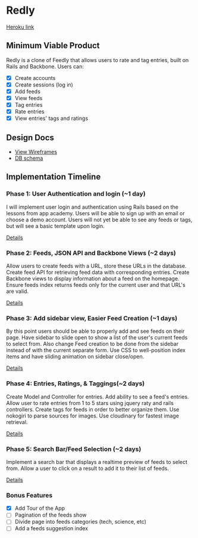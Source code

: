 # Redly

[Heroku link][heroku]

[heroku]:https://redly.herokuapp.com

## Minimum Viable Product
Redly is a clone of Feedly that allows users to rate and tag entries, built on Rails and Backbone. Users can:

- [x] Create accounts
- [x] Create sessions (log in)
- [x] Add feeds
- [x] View feeds
- [x] Tag entries
- [x] Rate entries
- [x] View entries' tags and ratings

## Design Docs
* [View Wireframes][views]
* [DB schema][schema]

[views]: ./docs/views.md
[schema]: ./docs/schema.md

## Implementation Timeline

### Phase 1: User Authentication and login (~1 day)
I will implement user login and authentication using Rails based on the lessons from app academy.  Users will be able to sign up with an email or choose a demo account.  Users will not yet be able to see any feeds or tags, but will see a basic template upon login.  

[Details][phase-one]

### Phase 2: Feeds, JSON API and Backbone Views (~2 days)
Allow users to create feeds with a URL, store these URLs in the database.  Create feed API for retrieving feed data with corresponding entries.  Create Backbone views to display information about a feed on the homepage. Ensure feeds index returns feeds only for the current user and that URL's are valid.  

[Details][phase-two]

### Phase 3: Add sidebar view, Easier Feed Creation (~1 days)
By this point users should be able to properly add and see feeds on their page.  Have sidebar to slide open to show a list of the user's current feeds to select from.  Also change Feed creation to be done from the sidebar instead of with the current separate form.  Use CSS to well-position index items and have sliding animation on sidebar close/open.

[Details][phase-three]

### Phase 4: Entries, Ratings, & Taggings(~2 days)
Create Model and Controller for entries. Add ability to see a feed's entries.  Allow user to rate entries from 1 to 5 stars using jquery raty and rails controllers.  Create tags for feeds in order to better organize them.  Use nokogiri to parse sources for images.  Use cloudinary for fastest image retrieval.  

[Details][phase-four]

### Phase 5: Search Bar/Feed Selection (~2 days)
Implement a search bar that displays a realtime preview of feeds to select from.  Allow a user to click on a result to add it to their list of feeds.  

[Details][phase-five]

### Bonus Features
- [x] Add Tour of the App
- [ ] Pagination of the feeds show
- [ ] Divide page into feeds categories (tech, science, etc)
- [ ] Add a feeds suggestion index

[phase-one]: ./docs/phases/phase1.md
[phase-two]: ./docs/phases/phase2.md
[phase-three]: ./docs/phases/phase3.md
[phase-four]: ./docs/phases/phase4.md
[phase-five]: ./docs/phases/phase5.md
